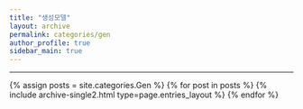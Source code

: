 ```yaml
---
title: "생성모델"
layout: archive
permalink: categories/gen
author_profile: true
sidebar_main: true
---
```


<!-- 공백이 포함되어 있는 카테고리 이름의 경우 site.categories.['a b c'] 이런식으로! -->

***

{% assign posts = site.categories.Gen %}
{% for post in posts %} {% include archive-single2.html type=page.entries_layout %} {% endfor %}
